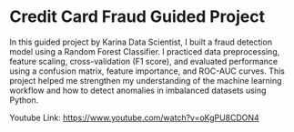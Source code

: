 # Credit Card Fraud Guided Project

In this guided project by Karina Data Scientist, I built a fraud detection model using a Random Forest Classifier. I practiced data preprocessing, feature scaling, cross-validation (F1 score), and evaluated performance using a confusion matrix, feature importance, and ROC-AUC curves. This project helped me strengthen my understanding of the machine learning workflow and how to detect anomalies in imbalanced datasets using Python.

Youtube Link: https://www.youtube.com/watch?v=oKgPU8CDON4

